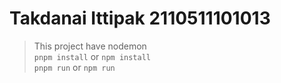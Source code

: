# Takdanai Ittipak 2110511101013

>This project have nodemon
><br>
> `pnpm install` or `npm install`
> <br>
> `pnpm run` or `npm run`